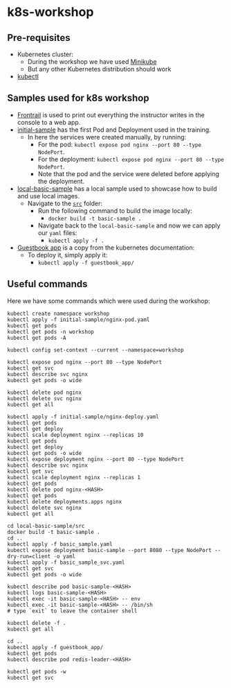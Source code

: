 # k8s-workshop

## Pre-requisites

* Kubernetes cluster:
  * During the workshop we have used [Minikube](https://minikube.sigs.k8s.io/docs/start/)
  * But any other Kubernetes distribution should work
* [kubectl](https://kubernetes.io/docs/tasks/tools/#kubectl)

## Samples used for k8s workshop  

* [Frontrail](https://github.com/mthenw/frontail) is used to print out everything the instructor writes in the console to a web app.
* [initial-sample](initial-sample) has the first Pod and Deployment used in the training.
  * In here the services were created manually, by running:
    * For the pod: `kubectl expose pod nginx --port 80 --type NodePort`.
    * For the deployment: `kubectl expose pod nginx --port 80 --type NodePort`.
    * Note that the pod and the service were deleted before applying the deployment.
* [local-basic-sample](local-basic-sample) has a local sample used to showcase how to build and use local images.
  * Navigate to the [`src`](local-basic-sample/src/) folder:
    * Run the following command to build the image locally:
      * `docker build -t basic-sample .`
    * Navigate back to the `local-basic-sample` and now we can apply our `yaml` files:
      * `kubectl apply -f .`
* [Guestbook app](https://kubernetes.io/docs/tutorials/stateless-application/guestbook/) is a copy from the kubernetes documentation:
  * To deploy it, simply apply it:
    * `kubectl apply -f guestbook_app/`

## Useful commands

Here we have some commands which were used during the workshop:

```shell
kubectl create namespace workshop
kubectl apply -f initial-sample/nginx-pod.yaml 
kubectl get pods
kubectl get pods -n workshop 
kubectl get pods -A

kubectl config set-context --current --namespace=workshop

kubectl expose pod nginx --port 80 --type NodePort
kubectl get svc
kubectl describe svc nginx 
kubectl get pods -o wide

kubectl delete pod nginx 
kubectl delete svc nginx 
kubectl get all

kubectl apply -f initial-sample/nginx-deploy.yaml 
kubectl get pods
kubectl get deploy
kubectl scale deployment nginx --replicas 10
kubectl get pods
kubectl get deploy
kubectl get pods -o wide
kubectl expose deployment nginx --port 80 --type NodePort
kubectl describe svc nginx 
kubectl get svc
kubectl scale deployment nginx --replicas 1
kubectl get pods
kubectl delete pod nginx-<HASH> 
kubectl get pods
kubectl delete deployments.apps nginx 
kubectl delete svc nginx 
kubectl get all

cd local-basic-sample/src
docker build -t basic-sample .
cd ..
kubectl apply -f basic_sample.yaml 
kubectl expose deployment basic-sample --port 8080 --type NodePort --dry-run=client -o yaml
kubectl apply -f basic_sample_svc.yaml 
kubectl get svc
kubectl get pods -o wide

kubectl describe pod basic-sample-<HASH>
kubectl logs basic-sample-<HASH>
kubectl exec -it basic-sample-<HASH> -- env
kubectl exec -it basic-sample-<HASH> -- /bin/sh
# type `exit` to leave the container shell

kubectl delete -f .
kubectl get all

cd ..
kubectl apply -f guestbook_app/
kubectl get pods
kubectl describe pod redis-leader-<HASH>

kubectl get pods -w
kubectl get svc
```
